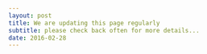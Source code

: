 ```yaml
---
layout: post
title: We are updating this page regularly
subtitle: please check back often for more details...
date: 2016-02-28
---
```




